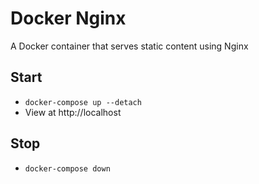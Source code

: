 # Docker Nginx
A Docker container that serves static content using Nginx

## Start
* `docker-compose up --detach`
* View at http://localhost

## Stop
* `docker-compose down`